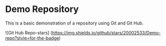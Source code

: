 # Demo Repository

This is a basic demonstration of a repository using Git and Git Hub.

![Git Hub Repo-stars] (https://img.shields.io/github/stars/20002533/Demo-repo?style=for-the-badge)